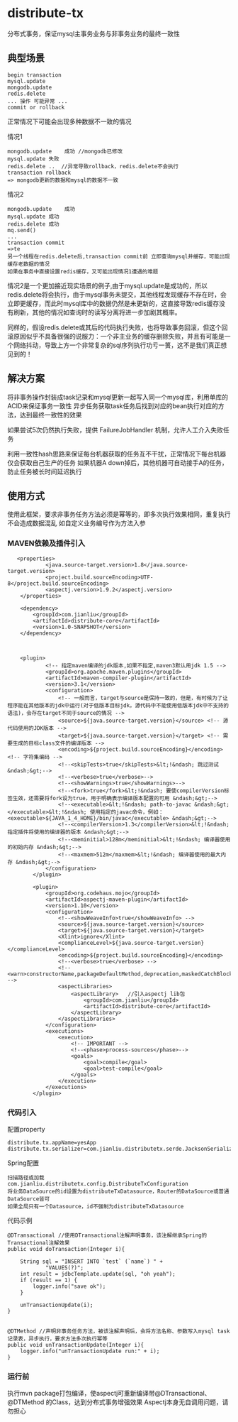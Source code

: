 # distribute-tx
分布式事务，保证mysql主事务业务与非事务业务的最终一致性

## 典型场景

    begin transaction
    mysql.update 
    mongodb.update
    redis.delete
    ... 操作 可能异常 ...
    commit or rollback
    
正常情况下可能会出现多种数据不一致的情况

情况1
 
    mongodb.update    成功 //mongodb已修改
    mysql.update 失败
    redis.delete ..  //异常导致rollback，redis.delete不会执行
    transaction rollback
    => mongodb更新的数据和mysql的数据不一致

     
情况2
  
    mongodb.update    成功
    mysql.update 成功
    redis.delete 成功
    mq.send()
    ...
    transaction commit
    =>te
    另一个线程在redis.delete后,transaction commit前 立即查询mysql并缓存，可能出现缓存老数据的情况
    如果在事务中直接设置redis缓存，又可能出现情况1遭遇的难题

情况2是一个更加接近现实场景的例子,由于mysql.update是成功的，所以redis.delete将会执行，由于mysql事务未提交，其他线程发现缓存不存在时，会立即更缓存，而此时mysql库中的数据仍然是未更新的，这直接导致redis缓存没有刷新，其他的情况如查询时的读写分离将进一步加剧其概率。

同样的，假设redis.delete或其后的代码执行失败，也将导致事务回滚，但这个回滚原因似乎不具备很强的说服力：一个非主业务的缓存删除失败，并且有可能是一个网络抖动，导致上方一个非常复杂的sql序列执行功亏一篑，这不是我们真正想见到的！
    
## 解决方案
将非事务操作封装成task记录和mysql更新一起写入同一个mysql库，利用单库的ACID来保证事务一致性
异步任务获取task任务后找到对应的bean执行对应的方法，达到最终一致性的效果

如果尝试5次仍然执行失败，提供    FailureJobHandler 机制，允许人工介入失败任务

利用一致性hash思路来保证每台机器获取的任务互不干扰，正常情况下每台机器仅会获取自己生产的任务
如果机器A down掉后，其他机器可自动接手A的任务，防止任务被长时间延迟执行

## 使用方式

使用此框架，要求非事务任务方法必须是幂等的，即多次执行效果相同，重复执行不会造成数据混乱
如自定义业务编号作为方法入参

### MAVEN依赖及插件引入

       <properties>
                <java.source-target.version>1.8</java.source-target.version>
                <project.build.sourceEncoding>UTF-8</project.build.sourceEncoding>
                <aspectj.version>1.9.2</aspectj.version>
        </properties>

        <dependency>
            <groupId>com.jianliu</groupId>
            <artifactId>distribute-core</artifactId>
            <version>1.0-SNAPSHOT</version>
        </dependency>
        
       
        
        <plugin>
                <!-- 指定maven编译的jdk版本,如果不指定,maven3默认用jdk 1.5 -->
                <groupId>org.apache.maven.plugins</groupId>
                <artifactId>maven-compiler-plugin</artifactId>
                <version>3.1</version>
                <configuration>
                    <!-- 一般而言，target与source是保持一致的，但是，有时候为了让程序能在其他版本的jdk中运行(对于低版本目标jdk，源代码中不能使用低版本jdk中不支持的语法)，会存在target不同于source的情况 -->
                    <source>${java.source-target.version}</source> <!-- 源代码使用的JDK版本 -->
                    <target>${java.source-target.version}</target> <!-- 需要生成的目标class文件的编译版本 -->
                    <encoding>${project.build.sourceEncoding}</encoding><!-- 字符集编码 -->
                    <!--<skipTests>true</skipTests>&lt;!&ndash; 跳过测试 &ndash;&gt;-->
                    <!--<verbose>true</verbose>-->
                    <!--<showWarnings>true</showWarnings>-->
                    <!--<fork>true</fork>&lt;!&ndash; 要使compilerVersion标签生效，还需要将fork设为true，用于明确表示编译版本配置的可用 &ndash;&gt;-->
                    <!--<executable>&lt;!&ndash; path-to-javac &ndash;&gt;</executable>&lt;!&ndash; 使用指定的javac命令，例如：<executable>${JAVA_1_4_HOME}/bin/javac</executable> &ndash;&gt;-->
                    <!--<compilerVersion>1.3</compilerVersion>&lt;!&ndash; 指定插件将使用的编译器的版本 &ndash;&gt;-->
                    <!--<meminitial>128m</meminitial>&lt;!&ndash; 编译器使用的初始内存 &ndash;&gt;-->
                    <!--<maxmem>512m</maxmem>&lt;!&ndash; 编译器使用的最大内存 &ndash;&gt;-->
                </configuration>
            </plugin>

            <plugin>
                <groupId>org.codehaus.mojo</groupId>
                <artifactId>aspectj-maven-plugin</artifactId>
                <version>1.10</version>
                <configuration>
                    <!--<showWeaveInfo>true</showWeaveInfo> -->
                    <source>${java.source-target.version}</source>
                    <target>${java.source-target.version}</target>
                    <Xlint>ignore</Xlint>
                    <complianceLevel>${java.source-target.version}</complianceLevel>
                    <encoding>${project.build.sourceEncoding}</encoding>
                    <!--<verbose>true</verbose> -->
                    <!--<warn>constructorName,packageDefaultMethod,deprecation,maskedCatchBlocks,unusedLocals,unusedArguments,unusedImport</warn> -->
                    <aspectLibraries>
                        <aspectLibrary>   //引入aspectj lib包
                            <groupId>com.jianliu</groupId>
                            <artifactId>distribute-core</artifactId>
                        </aspectLibrary>
                    </aspectLibraries>
                </configuration>
                <executions>
                    <execution>
                        <!-- IMPORTANT -->
                        <!--<phase>process-sources</phase>-->
                        <goals>
                            <goal>compile</goal>
                            <goal>test-compile</goal>
                        </goals>
                    </execution>
                </executions>
            </plugin>

### 代码引入

配置property

    distribute.tx.appName=yesApp
    distribute.tx.serializer=com.jianliu.distributetx.serde.JacksonSerializer

Spring配置

    扫描路径或加载
    com.jianliu.distributetx.config.DistributeTxConfiguration   
    将业务DataSource的id设置为distributeTxDatasource，Router的DataSource或普通DataSource皆可
    如果全局只有一个Datasource，id不强制为distributeTxDatasource
    
代码示例

    @DTransactional //使用DTransactional注解声明事务，该注解继承Spring的Transactional注解效果
    public void doTransaction(Integer i){

        String sql = "INSERT INTO `test` (`name`) " +
                "VALUES(?)";
        int result = jdbcTemplate.update(sql, "oh yeah");
        if (result == 1) {
            logger.info("save ok");
        }

        unTransactionUpdate(i);
    }


    @DTMethod //声明非事务任务方法，被该注解声明后，会将方法名称、参数写入mysql task记录表，异步执行，要求方法多次执行幂等
    public void unTransactionUpdate(Integer i){
        logger.info("unTransactionUpdate run:" + i);
    }    

### 运行前

执行mvn package打包编译，使aspectj可重新编译带@DTransactional、 @DTMethod 的Class，达到分布式事务增强效果
Aspectj本身无自调用问题，请勿担心    

